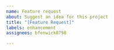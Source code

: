 ```yaml
---
name: Feature request
about: Suggest an idea for this project
title: "[Feature Request]"
labels: enhancement
assignees: bfenwick8798

---
```



